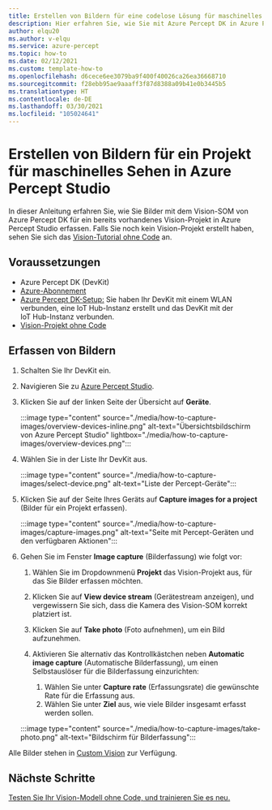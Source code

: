 ```yaml
---
title: Erstellen von Bildern für eine codelose Lösung für maschinelles Sehen in Azure Percept Studio
description: Hier erfahren Sie, wie Sie mit Azure Percept DK in Azure Percept Studio Bilder für eine codelose Lösung für maschinelles Sehen erstellen.
author: elqu20
ms.author: v-elqu
ms.service: azure-percept
ms.topic: how-to
ms.date: 02/12/2021
ms.custom: template-how-to
ms.openlocfilehash: d6cece6ee3079ba9f400f40026ca26ea36668710
ms.sourcegitcommit: f28ebb95ae9aaaff3f87d8388a09b41e0b3445b5
ms.translationtype: HT
ms.contentlocale: de-DE
ms.lasthandoff: 03/30/2021
ms.locfileid: "105024641"
---
```

# <a name="capture-images-for-a-vision-project-in-azure-percept-studio"></a>Erstellen von Bildern für ein Projekt für maschinelles Sehen in Azure Percept Studio

In dieser Anleitung erfahren Sie, wie Sie Bilder mit dem Vision-SOM von Azure Percept DK für ein bereits vorhandenes Vision-Projekt in Azure Percept Studio erfassen. Falls Sie noch kein Vision-Projekt erstellt haben, sehen Sie sich das [Vision-Tutorial ohne Code](./tutorial-nocode-vision.md) an.

## <a name="prerequisites"></a>Voraussetzungen

- Azure Percept DK (DevKit)
- [Azure-Abonnement](https://azure.microsoft.com/free/)
- [Azure Percept DK-Setup:](./quickstart-percept-dk-set-up.md) Sie haben Ihr DevKit mit einem WLAN verbunden, eine IoT Hub-Instanz erstellt und das DevKit mit der IoT Hub-Instanz verbunden.
- [Vision-Projekt ohne Code](./tutorial-nocode-vision.md)

## <a name="capture-images"></a>Erfassen von Bildern

1. Schalten Sie Ihr DevKit ein.

1. Navigieren Sie zu [Azure Percept Studio](https://go.microsoft.com/fwlink/?linkid=2135819).

1. Klicken Sie auf der linken Seite der Übersicht auf **Geräte**.

    :::image type="content" source="./media/how-to-capture-images/overview-devices-inline.png" alt-text="Übersichtsbildschirm von Azure Percept Studio" lightbox="./media/how-to-capture-images/overview-devices.png":::

1. Wählen Sie in der Liste Ihr DevKit aus.

    :::image type="content" source="./media/how-to-capture-images/select-device.png" alt-text="Liste der Percept-Geräte":::

1. Klicken Sie auf der Seite Ihres Geräts auf **Capture images for a project** (Bilder für ein Projekt erfassen).

    :::image type="content" source="./media/how-to-capture-images/capture-images.png" alt-text="Seite mit Percept-Geräten und den verfügbaren Aktionen":::

1. Gehen Sie im Fenster **Image capture** (Bilderfassung) wie folgt vor:

    1. Wählen Sie im Dropdownmenü **Projekt** das Vision-Projekt aus, für das Sie Bilder erfassen möchten.

    1. Klicken Sie auf **View device stream** (Gerätestream anzeigen), und vergewissern Sie sich, dass die Kamera des Vision-SOM korrekt platziert ist.

    1. Klicken Sie auf **Take photo** (Foto aufnehmen), um ein Bild aufzunehmen.

    1. Aktivieren Sie alternativ das Kontrollkästchen neben **Automatic image capture** (Automatische Bilderfassung), um einen Selbstauslöser für die Bilderfassung einzurichten:

        1. Wählen Sie unter **Capture rate** (Erfassungsrate) die gewünschte Rate für die Erfassung aus.
        1. Wählen Sie unter **Ziel** aus, wie viele Bilder insgesamt erfasst werden sollen.

    :::image type="content" source="./media/how-to-capture-images/take-photo.png" alt-text="Bildschirm für Bilderfassung":::

Alle Bilder stehen in [Custom Vision](https://www.customvision.ai/) zur Verfügung.

## <a name="next-steps"></a>Nächste Schritte

[Testen Sie Ihr Vision-Modell ohne Code, und trainieren Sie es neu.](../cognitive-services/custom-vision-service/test-your-model.md)